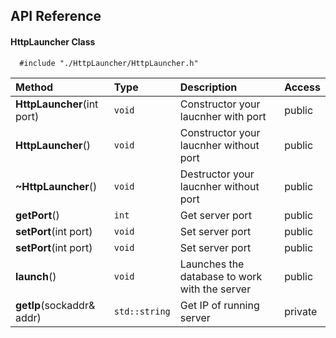 
## API Reference

#### HttpLauncher Class

```
  #include "./HttpLauncher/HttpLauncher.h"
```

| Method | Type     | Description                | Access |
| :-------- | :------- | :------------------------- | :------|
| **HttpLauncher**(int port) | `void` | Constructor your laucnher with port | public |
| **HttpLauncher**() | `void` | Constructor your laucnher without port | public |
| **~HttpLauncher**() | `void` | Destructor your laucnher without port | public |
| **getPort**() | `int` | Get server port | public |
| **setPort**(int port) | `void` | Set server port | public |
| **setPort**(int port) | `void` | Set server port | public |
| **launch**() | `void` | Launches the database to work with the server | public |
| **getIp**(sockaddr& addr) | `std::string` | Get IP of running server | private |
